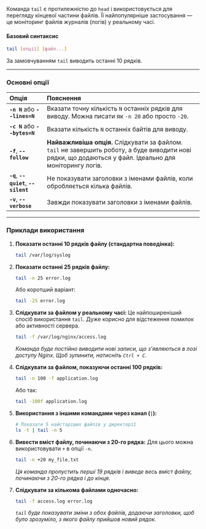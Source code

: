 Команда `tail` є протилежністю до `head` і використовується для перегляду кінцевої частини файлів. Її найпопулярніше застосування — це моніторинг файлів журналів (логів) у реальному часі.

#### **Базовий синтаксис**

```bash
tail [опції] [файл...]
```

За замовчуванням `tail` виводить останні 10 рядків.

---

### **Основні опції**

| Опція | Пояснення |
| :--- | :--- |
| **`-n N`** або **`--lines=N`** | Вказати точну кількість `N` останніх рядків для виводу. Можна писати як `-n 20` або просто `-20`. |
| **`-c N`** або **`--bytes=N`** | Вказати кількість `N` останніх байтів для виводу. |
| **`-f`**, **`--follow`** | **Найважливіша опція.** Слідкувати за файлом. `tail` не завершить роботу, а буде виводити нові рядки, що додаються у файл. Ідеально для моніторингу логів. |
| **`-q`**, **`--quiet`**, **`--silent`** | Не показувати заголовки з іменами файлів, коли обробляється кілька файлів. |
| **`-v`**, **`--verbose`** | Завжди показувати заголовки з іменами файлів. |

---

### **Приклади використання**

1.  **Показати останні 10 рядків файлу (стандартна поведінка):**
    ```bash
    tail /var/log/syslog
    ```

2.  **Показати останні 25 рядків файлу:**
    ```bash
    tail -n 25 error.log
    ```
    Або коротший варіант:
    ```bash
    tail -25 error.log
    ```

3.  **Слідкувати за файлом у реальному часі:**
    Це найпоширеніший спосіб використання `tail`. Дуже корисно для відстеження помилок або активності сервера.
    ```bash
    tail -f /var/log/nginx/access.log
    ```
    *Команда буде постійно виводити нові записи, що з'являються в лозі доступу Nginx. Щоб зупинити, натисніть `Ctrl + C`.*

4.  **Слідкувати за файлом, показуючи останні 100 рядків:**
    ```bash
    tail -n 100 -f application.log
    ```
    Або так:
    ```bash
    tail -100f application.log
    ```

5.  **Використання з іншими командами через канал (`|`):**
    ```bash
    # Показати 5 найстаріших файлів у директорії
    ls -t | tail -n 5
    ```

6.  **Вивести вміст файлу, починаючи з 20-го рядка:**
    Для цього можна використовувати `+` в опції `-n`.
    ```bash
    tail -n +20 my_file.txt
    ```
    *Ця команда пропустить перші 19 рядків і виведе весь вміст файлу, починаючи з 20-го рядка і до кінця.*

7.  **Слідкувати за кількома файлами одночасно:**
    ```bash
    tail -f access.log error.log
    ```
    *`tail` буде показувати зміни з обох файлів, додаючи заголовки, щоб було зрозуміло, з якого файлу прийшов новий рядок.*
